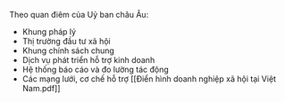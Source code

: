 Theo quan điêm của Uỷ ban châu Âu:
- Khung pháp lý 
- Thị trường đầu tư xã hội
- Khung chính sách chung
- Dịch vụ phát triển hỗ trợ kinh doanh
- Hệ thống báo cáo và đo lường tác động
- Các mạng lưới, cơ chế hỗ trợ
[[Điển hình doanh nghiệp xã hội tại Việt Nam.pdf]]
